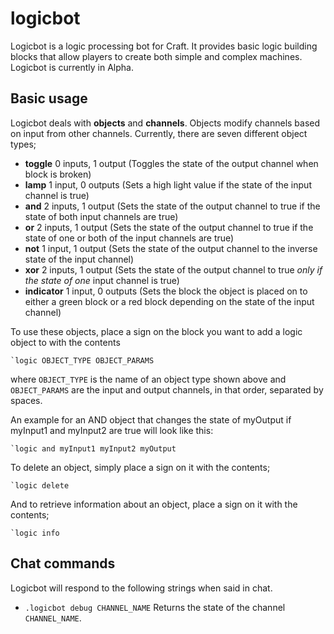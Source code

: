 logicbot
========

Logicbot is a logic processing bot for Craft. It provides basic logic building blocks that allow players to create both simple and complex machines. Logicbot is currently in Alpha.

Basic usage
-----------

Logicbot deals with **objects** and **channels**. Objects modify channels based on input from other channels. Currently, there are seven different object types;

  - **toggle** 0 inputs, 1 output (Toggles the state of the output channel when block is broken)
  - **lamp** 1 input, 0 outputs (Sets a high light value if the state of the input channel is true)
  - **and** 2 inputs, 1 output (Sets the state of the output channel to true if the state of both input channels are true)
  - **or** 2 inputs, 1 output (Sets the state of the output channel to true if the state of one or both of the input channels are true)
  - **not** 1 input, 1 output (Sets the state of the output channel to the inverse state of the input channel)
  - **xor** 2 inputs, 1 output (Sets the state of the output channel to true *only if the state of one* input channel is true)
  - **indicator** 1 input, 0 outputs (Sets the block the object is placed on to either a green block or a red block depending on the state of the input channel)

To use these objects, place a sign on the block you want to add a logic object to with the contents

  `` `logic OBJECT_TYPE OBJECT_PARAMS ``

where ``OBJECT_TYPE`` is the name of an object type shown above and ``OBJECT_PARAMS`` are the input and output channels, in that order, separated by spaces.

An example for an AND object that changes the state of myOutput if myInput1 and myInput2 are true will look like this:

  `` `logic and myInput1 myInput2 myOutput ``

To delete an object, simply place a sign on it with the contents;

  `` `logic delete ``

And to retrieve information about an object, place a sign on it with the contents;

  `` `logic info ``

Chat commands
-------------

Logicbot will respond to the following strings when said in chat.

  - ``.logicbot debug CHANNEL_NAME`` Returns the state of the channel ``CHANNEL_NAME``.


